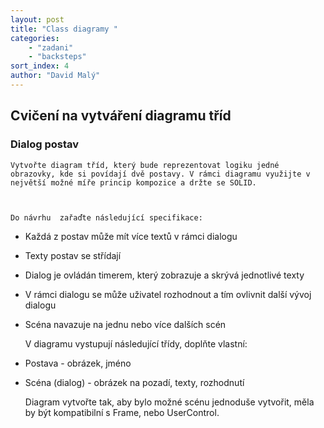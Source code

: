 ```yaml
---
layout: post
title: "Class diagramy "
categories:
    - "zadani"
    - "backsteps"
sort_index: 4
author: "David Malý"
--- 
```



## Cvičení na vytváření diagramu tříd

### Dialog postav


    Vytvořte diagram tříd, který bude reprezentovat logiku jedné obrazovky, kde si povídají dvě postavy. V rámci diagramu využijte v největší možné míře princip kompozice a držte se SOLID.



    Do návrhu  zařaďte následující specifikace:


- Každá z postav může mít více textů v rámci dialogu
- Texty postav se střídají
- Dialog je ovládán timerem, který zobrazuje a skrývá jednotlivé texty
- V rámci dialogu se může uživatel rozhodnout a tím ovlivnit další vývoj dialogu
- Scéna navazuje na jednu nebo více dalších scén



    V diagramu vystupují následující třídy, doplňte vlastní:


- Postava - obrázek, jméno
- Scéna (dialog) - obrázek na pozadí, texty, rozhodnutí



    Diagram vytvořte tak, aby bylo možné scénu jednoduše vytvořit, měla by být kompatibilní s Frame, nebo UserControl.

